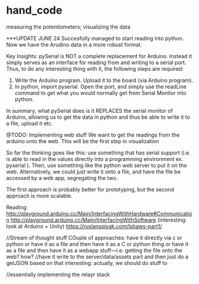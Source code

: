 # hand_code
measuring the potentiometers; visualizing the data


***UPDATE JUNE 24
Succesfully managed to start reading into python. Now we have the Arudino data in a more robust format.

Key Insights: pySerial is NOT a complete replacement for Arduino. Instead it simply serves as an interface for reading from and 
writing to a serial port. Thus, to do any interesting thing with it, the following steps are required:

1) Write the Arduino program. Upload it to the board (via Arduino program).
2) In python, import pyserial. Open the port, and simply use the readLine command to get what you would normally get from Serial Monitor into python.

In summary, what pySerial does is it REPLACES the serial monitor of Arduino, allowing us to get the data in python and thus be able to write it
to a file, upload it etc.





@TODO:
Implementing web stuff
We want to get the readings from the arduino onto the web. This will be the first step in visualization

So far the thinking goes like this: use something that has serial support (i.e. is able to read in the values directly into a programming environment ex. pyserial ). Then, use something like the python web server to put it on the web. Alternatively, we could just write it onto a file, and have the file be accessed by a web app, segregating the two.

The first approach is probably better for prototyping, but the second approach is more scalable.

Reading: 
http://playground.arduino.cc/Main/InterfacingWithHardware#Communication
http://playground.arduino.cc/Main/InterfacingWithSoftware  (interesting: look at Arduino + Unity)
https://ruslanspivak.com/lsbaws-part1/


//Stream of thought stuff
COuple of approaches: 
have it directly via c or python 
or have it as a file and then have it as a C or python thing
or have it as a file and then have it as a webapp stuff—i.e. getting the file onto the web? how?
//have it write to the server/data/assets part and then just do a getJSON based on that
interesting: actually, we should do stuff to 


//essentially implementing the relayr stack

